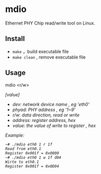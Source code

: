 # mdio 

Ethernet PHY Chip read/write tool on Linux.

## Install

- `make` ，build executable file
- `make clean` , remove executable file

## Usage

mdio <dev> <phyad> <r/w> <address> [value]

- dev: network device name , eg 'eth0'
- phyad: PHY address , eg '1~9'
- r/w: data direction, read or write
- address: register address, hex
- value: the value of write to register , hex

Example:

```
~# ./mdio eth0 1 r 1f
Read from eth0.1
Register 0x001f = 0x0000
~# ./mdio eth0 1 w 1f d04
Wirte to eth0.1
Register 0x001f = 0x0D04
```
